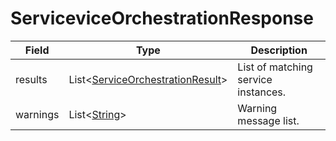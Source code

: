 # ServiceviceOrchestrationResponse

Field | Type | Description
--- | --- | ---
results | List<[ServiceOrchestrationResult](../data-models/service-orchestration-result.md)> | List of matching service instances.
warnings | List<[String](../primitives.md#string)> | Warning message list.